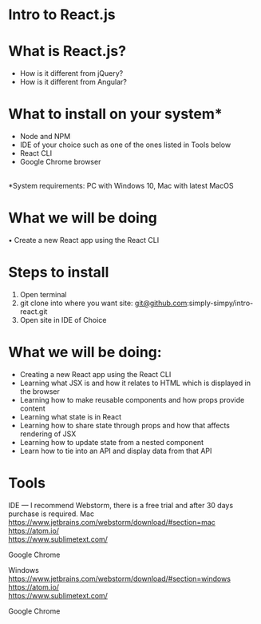# Intro to React.js

# What is React.js?
* How is it different from jQuery?
* How is it different from Angular?

# What to install on your system*
* Node and NPM
* IDE of your choice such as one of the ones listed in Tools below
* React CLI
* Google Chrome browser

<br>*System requirements: PC with Windows 10, Mac with latest MacOS

# What we will be doing
• Create a new React app using the React CLI

# Steps to install
1. Open terminal
2. git clone into where you want site: git@github.com:simply-simpy/intro-react.git
3. Open site in IDE of Choice

# What we will be doing:
* Creating a new React app using the React CLI
* Learning what JSX is and how it relates to HTML which is displayed in the browser
* Learning how to make reusable components and how props provide content
* Learning what state is in React
* Learning how to share state through props and how that affects rendering of JSX
* Learning how to update state from a nested component
* Learn how to tie into an API and display data from that API


# Tools
IDE — I recommend Webstorm,  there is a free trial and after 30 days purchase is required.
Mac<br>
https://www.jetbrains.com/webstorm/download/#section=mac<br>
https://atom.io/<br>
https://www.sublimetext.com/<br>

Google Chrome

Windows<br>
https://www.jetbrains.com/webstorm/download/#section=windows<br>
https://atom.io/<br>
https://www.sublimetext.com/<br>

Google Chrome




